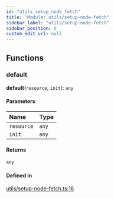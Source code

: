 ```yaml
---
id: "utils_setup_node_fetch"
title: "Module: utils/setup-node-fetch"
sidebar_label: "utils/setup-node-fetch"
sidebar_position: 0
custom_edit_url: null
---
```


## Functions

### default

**default**(`resource`, `init`): `any`

#### Parameters

| Name | Type |
| :------ | :------ |
| `resource` | `any` |
| `init` | `any` |

#### Returns

`any`

#### Defined in

[utils/setup-node-fetch.ts:16](https://github.com/near/near-api-js/blob/ef6d7fbf/packages/near-api-js/src/utils/setup-node-fetch.ts#L16)

